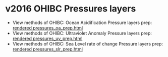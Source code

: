 # v2016 OHIBC Pressures layers

* View methods of OHIBC: Ocean Acidification Pressure layers prep: [rendered pressures_oa_prep.html](https://cdn.rawgit.com/OHI-Science/ohibc/draft/prep/pressures/v2016/pressures_oa_prep.html)
* View methods of OHIBC: Ultraviolet Anomaly Pressure layers prep: [rendered pressures_uv_prep.html](https://cdn.rawgit.com/OHI-Science/ohibc/draft/prep/pressures/v2016/pressures_uv_prep.html)
* View methods of OHIBC: Sea Level rate of change Pressure layers prep: [rendered pressures_slr_prep.html](https://cdn.rawgit.com/OHI-Science/ohibc/draft/prep/pressures/v2016/pressures_slr_prep.html)
